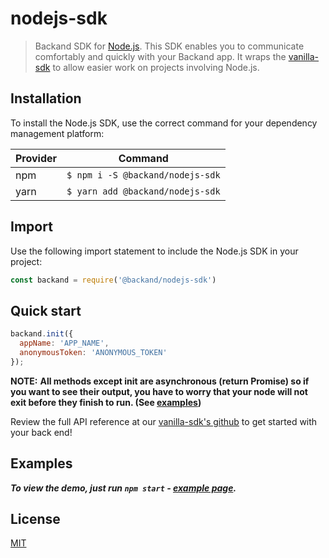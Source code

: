 nodejs-sdk
===
>  Backand SDK for [Node.js](https://nodejs.org/).
This SDK enables you to communicate comfortably and quickly with your Backand app.
It wraps the [vanilla-sdk](https://github.com/backand/vanilla-sdk) to allow easier work on projects involving Node.js.


## Installation
To install the Node.js SDK, use the correct command for your dependency management platform:

| Provider | Command |
| -------- | ------- |
| npm | `$ npm i -S @backand/nodejs-sdk` |
| yarn | `$ yarn add @backand/nodejs-sdk` |


## Import
Use the following import statement to include the Node.js SDK in your project:

```javascript
const backand = require('@backand/nodejs-sdk')
```


## Quick start
```javascript
backand.init({
  appName: 'APP_NAME',
  anonymousToken: 'ANONYMOUS_TOKEN'
});
```
**NOTE:**
**All methods except init are asynchronous (return Promise) so if you want to see their output, you have to worry that your node will not exit before they finish to run. (See [examples](https://github.com/backand/nodejs-sdk#examples))**

Review the full API reference at our [vanilla-sdk's github](https://github.com/backand/vanilla-sdk) to get started with your back end!


## Examples
***To view the demo, just run ```npm start``` - [example page](https://github.com/backand/nodejs-sdk/blob/master/example/).***


## License

  [MIT](LICENSE)
